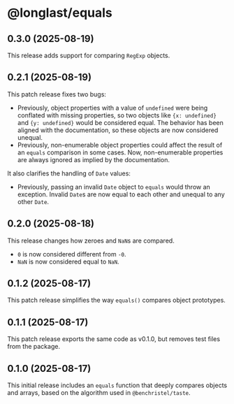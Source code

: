 # @longlast/equals

## 0.3.0 (2025-08-19)

This release adds support for comparing `RegExp` objects.

## 0.2.1 (2025-08-19)

This patch release fixes two bugs:

- Previously, object properties with a value of `undefined` were being
  conflated with missing properties, so two objects like `{x: undefined}` and
  `{y: undefined}` would be considered equal. The behavior has been aligned
  with the documentation, so these objects are now considered unequal.
- Previously, non-enumerable object properties could affect the result of an
  `equals` comparison in some cases. Now, non-enumerable properties are always
  ignored as implied by the documentation.

It also clarifies the handling of `Date` values:

- Previously, passing an invalid `Date` object to `equals` would throw an
  exception. Invalid `Date`s are now equal to each other and unequal to any
  other `Date`.

## 0.2.0 (2025-08-18)

This release changes how zeroes and `NaN`s are compared.

- `0` is now considered different from `-0`.
- `NaN` is now considered equal to `NaN`.

## 0.1.2 (2025-08-17)

This patch release simplifies the way `equals()` compares object prototypes.

## 0.1.1 (2025-08-17)

This patch release exports the same code as v0.1.0, but removes test files
from the package.

## 0.1.0 (2025-08-17)

This initial release includes an `equals` function that deeply compares objects
and arrays, based on the algorithm used in `@benchristel/taste`.
